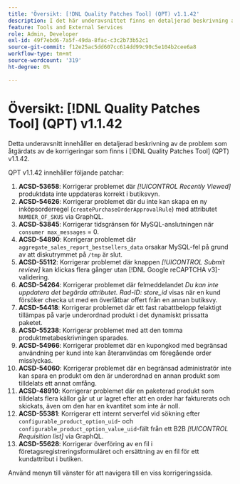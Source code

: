 ```yaml
---
title: 'Översikt: [!DNL Quality Patches Tool] (QPT) v1.1.42'
description: I det här underavsnittet finns en detaljerad beskrivning av de problem som åtgärdats av de korrigeringar som finns i  [!DNL Quality Patches Tool] (QPT) v1.1.42.
feature: Tools and External Services
role: Admin, Developer
exl-id: 49f7ebd6-7a5f-49da-8fac-c3c2b73b52c1
source-git-commit: f12e25ac5dd607cc614dd99c90c5e104b2cee6a8
workflow-type: tm+mt
source-wordcount: '319'
ht-degree: 0%

---
```


# Översikt: [!DNL Quality Patches Tool] (QPT) v1.1.42

Detta underavsnitt innehåller en detaljerad beskrivning av de problem som åtgärdats av de korrigeringar som finns i [!DNL Quality Patches Tool] (QPT) v1.1.42.

QPT v1.1.42 innehåller följande patchar:

1. **ACSD-53658**: Korrigerar problemet där *[!UICONTROL Recently Viewed]* produktdata inte uppdateras korrekt i butiksvyn.
1. **ACSD-54626**: Korrigerar problemet där du inte kan skapa en ny inköpsorderregel (`createPurchaseOrderApprovalRule`) med attributet `NUMBER_OF_SKUS` via GraphQL.
1. **ACSD-53845**: Korrigerar tidsgränsen för MySQL-anslutningen när `consumer max_messages` = 0.
1. **ACSD-54890**: Korrigerar problemet där `aggregate_sales_report_bestsellers_data` orsakar MySQL-fel på grund av att diskutrymmet på `/tmp` är slut.
1. **ACSD-55112**: Korrigerar problemet där knappen *[!UICONTROL Submit review]* kan klickas flera gånger utan [!DNL Google reCAPTCHA v3]-validering.
1. **ACSD-54264**: Korrigerar problemet där felmeddelandet *Du kan inte uppdatera det begärda attributet. Rad-ID: store_id* visas när en kund försöker checka ut med en överlåtbar offert från en annan butiksvy.
1. **ACSD-54418**: Korrigerar problemet där ett fast rabattbelopp felaktigt tillämpas på varje underordnad produkt i det dynamiskt prissatta paketet.
1. **ACSD-55238**: Korrigerar problemet med att den tomma produktmetabeskrivningen sparades.
1. **ACSD-54966**: Korrigerar problemet där en kupongkod med begränsad användning per kund inte kan återanvändas om föregående order misslyckas.
1. **ACSD-54060**: Korrigerar problemet där en begränsad administratör inte kan spara en produkt om den är underordnad en annan produkt som tilldelats ett annat omfång.
1. **ACSD-48910**: Korrigerar problemet där en paketerad produkt som tilldelats flera källor går ut ur lagret efter att en order har fakturerats och skickats, även om den har en kvantitet som inte är noll.
1. **ACSD-55381**: Korrigerar ett internt serverfel vid sökning efter `configurable_product_option_uid`- och `configurable_product_option_value_uid`-fält från ett B2B *[!UICONTROL Requisition list]* via GraphQL.
1. **ACSD-55628**: Korrigerar överföring av en fil i företagsregistreringsformuläret och ersättning av en fil för ett kundattribut i butiken.

Använd menyn till vänster för att navigera till en viss korrigeringssida.
